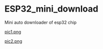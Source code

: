 # ESP32_mini_download
 Mini auto downloader of esp32 chip



[pic1.png](https://github.com/HuaisenTian/ESP32_mini_download/blob/main/picture/board.png)



[pic2.png](https://github.com/HuaisenTian/ESP32_mini_download/blob/main/picture/pcb.png)

